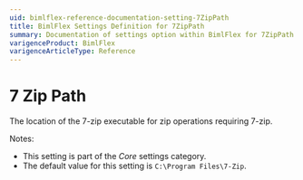 ```yaml
---
uid: bimlflex-reference-documentation-setting-7ZipPath
title: BimlFlex Settings Definition for 7ZipPath
summary: Documentation of settings option within BimlFlex for 7ZipPath
varigenceProduct: BimlFlex
varigenceArticleType: Reference
---
```


# 7 Zip Path

The location of the 7-zip executable for zip operations requiring 7-zip.

Notes:

* This setting is part of the *Core* settings category.
* The default value for this setting is `C:\Program Files\7-Zip`.
